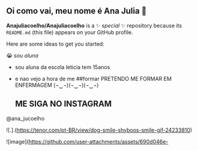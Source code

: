 ## Oi como vai, meu nome é Ana Julia 🐾


**Anajuliacoelho/Anajuliacoelho** is a ✨ _special_ ✨ repository because its `README.md` (this file) appears on your GitHub profile.

Here are some ideas to get you started:

  😭 *sou aluna*
- sou aluna da escola leticia tem 15anos
- e nao vejo a hora de me ##formar
PRETENDO ME FORMAR EM ENFERMAGEM
(¬‿¬)(¬‿¬)(¬‿¬)

  ## ME SIGA NO INSTAGRAM
@ana_jucoelho

![.].(https://tenor.com/pt-BR/view/dog-smile-shyboos-smile-gif-24233810)

![image](https://github.com/user-attachments/assets/690d046e-
